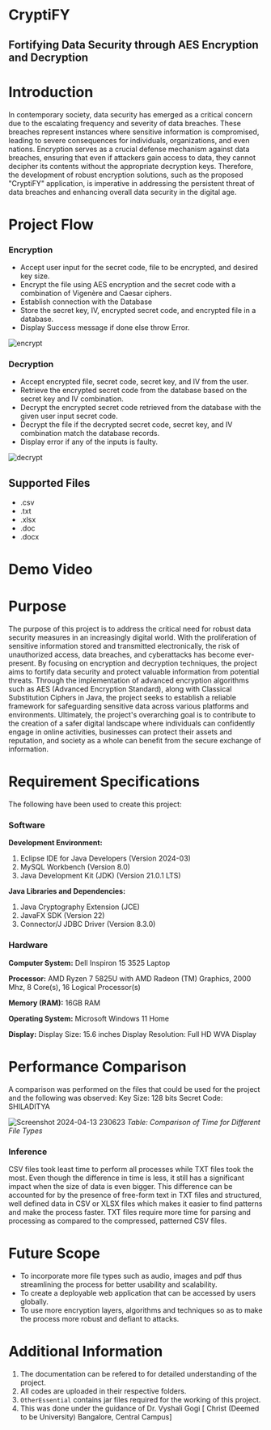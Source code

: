 # CryptiFY
## Fortifying Data Security through AES Encryption and Decryption

# Introduction

In contemporary society, data security has emerged as a critical concern due to the escalating frequency and severity of data breaches. These breaches represent instances where sensitive information is compromised, leading to severe consequences for individuals, organizations, and even nations. Encryption serves as a crucial defense mechanism against data breaches, ensuring that even if attackers gain access to data, they cannot decipher its contents without the appropriate decryption keys. Therefore, the development of robust encryption solutions, such as the proposed "CryptiFY" application, is imperative in addressing the persistent threat of data breaches and enhancing overall data security in the digital age.

# Project Flow

### Encryption

- Accept user input for the secret code, file to be encrypted, and desired key size.
- Encrypt the file using AES encryption and the secret code with a combination of Vigenère and Caesar ciphers.
- Establish connection with the Database
- Store the secret key, IV, encrypted secret code, and encrypted file in a database.
- Display Success message if done else throw Error.
  
![encrypt](https://github.com/AsmitaMondal/CryptiFY/assets/108891810/88cbd5db-cf85-4760-a9d7-2afc17d97407)

  

### Decryption

- Accept encrypted file, secret code, secret key, and IV from the user.
- Retrieve the encrypted secret code from the database based on the secret key and IV combination.
- Decrypt the encrypted secret code retrieved from the database with the given user input secret code.
- Decrypt the file if the decrypted secret code, secret key, and IV combination match the database records.
- Display error if any of the inputs is faulty.


![decrypt](https://github.com/AsmitaMondal/CryptiFY/assets/108891810/57622404-8ac8-4697-a3e7-f6c26956c450)

## Supported Files

- .csv
- .txt
- .xlsx
- .doc
- .docx

# Demo Video



# Purpose 

The purpose of this project is to address the critical need for robust data security measures in an increasingly digital world. With the proliferation of sensitive information stored and transmitted electronically, the risk of unauthorized access, data breaches, and cyberattacks has become ever-present. By focusing on encryption and decryption techniques, the project aims to fortify data security and protect valuable information from potential threats. Through the implementation of advanced encryption algorithms such as AES (Advanced Encryption Standard), along with Classical Substitution Ciphers in Java, the project seeks to establish a reliable framework for safeguarding sensitive data across various platforms and environments. Ultimately, the project's overarching goal is to contribute to the creation of a safer digital landscape where individuals can confidently engage in online activities, businesses can protect their assets and reputation, and society as a whole can benefit from the secure exchange of information.

# Requirement Specifications

The following have been used to create this project:

### Software

**Development Environment:**

1. Eclipse IDE for Java Developers (Version 2024-03)
2. MySQL Workbench (Version 8.0)
3. Java Development Kit (JDK) (Version 21.0.1 LTS)

**Java Libraries and Dependencies:**

1. Java Cryptography Extension (JCE)
2. JavaFX SDK (Version 22)
3. Connector/J JDBC Driver (Version 8.3.0)

### Hardware

**Computer System:**
Dell Inspiron 15 3525 Laptop

**Processor:**
AMD Ryzen 7 5825U with AMD Radeon (TM) Graphics, 2000 Mhz, 8 Core(s), 16 Logical Processor(s)

**Memory (RAM):**
16GB RAM

**Operating System:**
Microsoft Windows 11 Home

**Display:**
Display Size: 15.6 inches 
Display Resolution: Full HD WVA Display

# Performance Comparison

A comparison was performed on the files that could be used for the project and the following was observed:
Key Size: 128 bits
Secret Code: SHILADITYA

![Screenshot 2024-04-13 230623](https://github.com/AsmitaMondal/CryptiFY/assets/108891810/b18ce441-3034-4e99-aecf-3244acf4893e)
*Table: Comparison of Time for Different File Types*

### Inference

CSV files took least time to perform all processes while TXT files took the most. Even though the difference in time is less, it still has a significant impact when the size of data is even bigger.
This difference can be accounted for by the presence of free-form text in TXT files and structured, well defined data in CSV or XLSX files which makes it easier to find patterns and make the process faster. TXT files require more time for parsing and processing as compared to the compressed, patterned CSV files. 


# Future Scope

- To incorporate more file types such as audio, images and pdf thus streamlining the process for better usability and scalability.
- To create a deployable web application that can be accessed by users globally.
- To use more encryption layers, algorithms and techniques so as to make the process more robust and defiant to attacks.

# Additional Information

1. The documentation can be refered to for detailed understanding of the project.
2. All codes are uploaded in their respective folders.
3. `OtherEssential` contains jar files required for the working of this project.
4. This was done under the guidance of Dr. Vyshali Gogi [ Christ (Deemed to be University) Bangalore, Central Campus]
